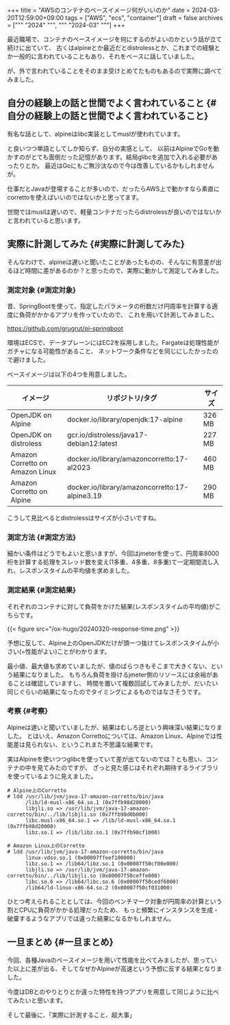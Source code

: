 +++
title = "AWSのコンテナのベースイメージ何がいいのか"
date = 2024-03-20T12:59:00+09:00
tags = ["AWS", "ecs", "container"]
draft = false
archives = ["""
  "2024"
  """, """
  "2024-03"
  """]
+++

最近職場で、コンテナのベースイメージを何にするのがよいのかという話が立て続けに出ていて、
古くはalpineとか最近だとdistrolessとか、これまでの経験とか一般的に言われていることもあり、それをベースに話していました。

が、外で言われていることをそのまま受けとめてたものもあるので実際に調べてみました。


## 自分の経験上の話と世間でよく言われていること {#自分の経験上の話と世間でよく言われていること}

有名な話として、alpineはlibc実装としてmuslが使われています。

と良いつつ単語としてしか知らず、自分の実感として、
以前はAlpineでGoを動かすのがとても面倒だった記憶があります。結局glibcを追加で入れる必要があったりとか。
最近はGoにもご無沙汰なので今は改善しているかもしれませんが。

仕事だとJavaが登場することが多いので、だったらAWS上で動かすなら素直にcorrettoを使えばいいのではないかと思ってます。

世間ではmuslは遅いので、軽量コンテナだったらdistrolessが良いのではないかと言われていると思います。


## 実際に計測してみた {#実際に計測してみた}

そんなわけで、alpineは遅いと聞いたことがあったものの、そんなに有意差が出るほど時間に差があるのか？と思ったので、実際に動かして測定してみました。


### 測定対象 {#測定対象}

昔、SpringBootを使って、指定したパラメータの桁数だけ円周率を計算する適度に負荷がかかるアプリを作っていたので、
これを用いて計測してみました。

<https://github.com/grugrut/pi-springboot>

環境はECSで、データプレーンにはEC2を採用しました。Fargateは処理性能がガチャになる可能性があること、
ネットワーク条件などを同じにしたかったので避けました。

ベースイメージは以下の4つを用意しました。

| イメージ                        | リポジトリ/タグ                                | サイズ |
|-----------------------------|-----------------------------------------|-----|
| OpenJDK on Alpine               | docker.io/library/openjdk:17-alpine            | 326 MB |
| OpenJDK on distroless           | gcr.io/distroless/java17-debian12:latest       | 227 MB |
| Amazon Corretto on Amazon Linux | docker.io/library/amazoncorretto:17-al2023     | 460 MB |
| Amazon Corretto on Alpine       | docker.io/library/amazoncorretto:17-alpine3.19 | 290 MB |

こうして見比べるとdistrolessはサイズが小さいですね。


### 測定方法 {#測定方法}

細かい条件はどうでもよいと思いますが、今回はjmeterを使って、円周率8000桁を計算する処理をスレッド数を変え(1多重、4多重、8多重)て一定期間流し入れ、レスポンスタイムの平均値を求めました。


### 測定結果 {#測定結果}

それぞれのコンテナに対して負荷をかけた結果(レスポンスタイムの平均値)がこちらです。

{{< figure src="/ox-hugo/20240320-response-time.png" >}}

予想に反して、Alpine上のOpenJDKだけが頭一つ抜けてレスポンスタイムが小さい(=性能がよい)ことがわかります。

最小値、最大値も求めていましたが、値のばらつきもそこまで大きくない、という結果になりました。
もちろん負荷を掛けるjmeter側のリソースには余裕があることは確認していますし、
時間を置いて複数回試してみましたが、だいたい同じぐらいの結果になったのでタイミングによるものではなさそうです。


### 考察 {#考察}

Alpineは遅いと聞いていましたが、結果はむしろ逆という興味深い結果になりました。
とはいえ、Amazon Correttoについては、Amazon Linux、Alpineでは性能差は見られない、というこれまた不思議な結果です。

実はAlpineを使いつつglibcを使っていて差が出てないのでは？とも思い、コンテナの中を見てみたのですが、
ざっと見た感じはそれぞれ期待するライブラリを使っているように見えました。

```text
# Alpine上のCorretto
# ldd /usr/lib/jvm/java-17-amazon-corretto/bin/java
      /lib/ld-musl-x86_64.so.1 (0x7ffb98d20000)
      libjli.so => /usr/lib/jvm/java-17-amazon-corretto/bin/../lib/libjli.so (0x7ffb98d0b000)
      libc.musl-x86_64.so.1 => /lib/ld-musl-x86_64.so.1 (0x7ffb98d20000)
      libz.so.1 => /lib/libz.so.1 (0x7ffb98cf1000)

# Amazon Linux上のCorretto
# ldd /usr/lib/jvm/java-17-amazon-corretto/bin/java
      linux-vdso.so.1 (0x00007ffeef100000)
      libz.so.1 => /lib64/libz.so.1 (0x00007f50cf00e000)
      libjli.so => /usr/lib/jvm/java-17-amazon-corretto/bin/../lib/libjli.so (0x00007f50ceffe000)
      libc.so.6 => /lib64/libc.so.6 (0x00007f50cedf6000)
      /lib64/ld-linux-x86-64.so.2 (0x00007f50cf031000)
```

ひとつ考えられることとしては、今回のベンチマーク対象が円周率の計算という割とCPUに負荷がかかる処理だったため、
もっと頻繁にインスタンスを生成・破棄するようなアプリでは違った結果になるかもしれません。


## 一旦まとめ {#一旦まとめ}

今回、各種Javaのベースイメージを用いて性能を比べてみましたが、思っていた以上に差が出る、そしてなぜかAlpineが高速という予想に反する結果となりました。

今度はDBとのやりとりとか違った特性を持つアプリを用意して同じように比べてみたいと思います。

そして最後に、「実際に計測すること、超大事」
